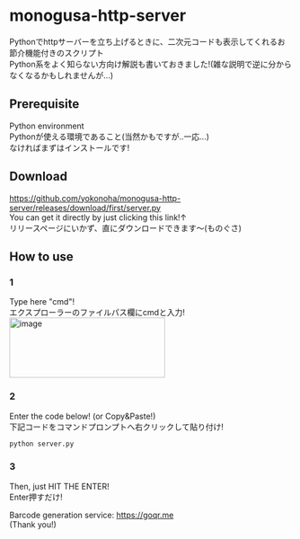 # monogusa-http-server
Pythonでhttpサーバーを立ち上げるときに、二次元コードも表示してくれるお節介機能付きのスクリプト  
Python系をよく知らない方向け解説も書いておきました!(雑な説明で逆に分からなくなるかもしれませんが...)
## Prerequisite  
Python environment  
Pythonが使える環境であること(当然かもですが..一応...)  
なければまずはインストールです!  

## Download  
https://github.com/yokonoha/monogusa-http-server/releases/download/first/server.py  
You can get it directly by just clicking this link!↑  
リリースページにいかず、直にダウンロードできます～(ものぐさ)  
## How to use  
### 1  
Type here "cmd"!  
エクスプローラーのファイルパス欄にcmdと入力!  
<img width="277" height="107" alt="image" src="https://github.com/user-attachments/assets/8c0c8142-6006-47a3-bf3f-075cf4e24d2a" />  
### 2
Enter the code below! (or Copy&Paste!)  
下記コードをコマンドプロンプトへ右クリックして貼り付け!  
```bat.bat
python server.py
```
### 3  
Then, just HIT THE ENTER!  
Enter押すだけ!  

Barcode generation service: https://goqr.me  
(Thank you!)  

